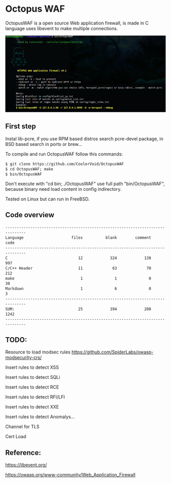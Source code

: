 # Octopus WAF 

OctopusWAF is a open source Web application firewall, is made in C language uses libevent to make multiple connections.

![Alt text](https://github.com/CoolerVoid/OctopusWAF/blob/main/doc/octopuswaf2.png)

First step
---

Instal lib-pcre, if you use RPM based distros search pcre-devel package, in BSD based search in ports or brew...

To compile and run OctopusWAF follow this commands:
```
$ git clone https://github.com/CoolerVoid/OctopusWAF
$ cd OctopusWAF; make
$ bin/OctopusWAF
```
Don't execute with "cd bin; ./OctopusWAF" use full path "bin/OctopusWAF", because binary need load content in config indirectory.

Tested on Linux but can run in FreeBSD.


Code overview
---
```
-------------------------------------------------------------------------------
Language                     files          blank        comment           code
-------------------------------------------------------------------------------
C                               12            324            138            997
C/C++ Header                    11             63             70            212
make                             1              1              0             30
Markdown                         1              6              0              3
-------------------------------------------------------------------------------
SUM:                            25            394            208           1242
-------------------------------------------------------------------------------

```

TODO:
---
Resource to load modsec rules https://github.com/SpiderLabs/owasp-modsecurity-crs/

Insert rules to detect XSS

Insert rules to detect SQLi

Insert rules to detect RCE

Insert rules to detect RFI/LFI

Insert rules to detect XXE

Insert rules to detect Anomalys...

Channel for TLS

Cert Load





Reference:
---

https://libevent.org/

https://owasp.org/www-community/Web_Application_Firewall


